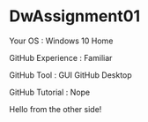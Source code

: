 # DwAssignment01

Your OS : Windows 10 Home

GitHub Experience : Familiar

GitHub Tool : GUI GitHub Desktop

GitHub Tutorial : Nope

Hello from the other side!
